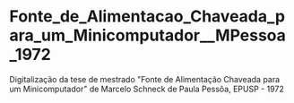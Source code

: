 # Fonte_de_Alimentacao_Chaveada_para_um_Minicomputador__MPessoa_1972
Digitalização da tese de mestrado "Fonte de Alimentação Chaveada para um Minicomputador" de Marcelo Schneck de Paula Pessôa, EPUSP - 1972
